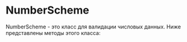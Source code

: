 # NumberScheme
NumberScheme - это класс для валидации числовых данных. 
Ниже представлены методы этого класса:
